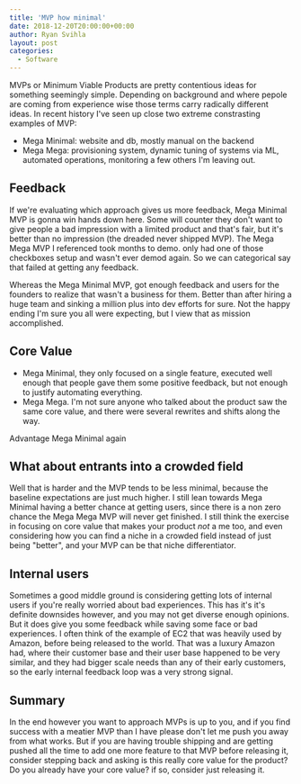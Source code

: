```yaml
---
title: 'MVP how minimal'
date: 2018-12-20T20:00:00+00:00
author: Ryan Svihla
layout: post
categories:
  - Software
---
```

MVPs or Minimum Viable Products are pretty contentious ideas for something seemingly simple. Depending on background and where pepole are coming from experience wise those terms carry radically different ideas.
In recent history I've seen up close two extreme constrasting examples of MVP:

* Mega Minimal: website and db, mostly manual on the backend
* Mega Mega: provisioning system, dynamic tuning of systems via ML, automated operations, monitoring a few others I'm leaving out.

## Feedback

If we're evaluating which approach gives us more feedback, Mega Minimal MVP is gonna win hands down here. Some will
counter they don't want to give people a bad impression with a limited product and that's fair, but it's better than no impression (the dreaded never shipped MVP). The Mega Mega
MVP I referenced took months to demo. only had one of those checkboxes setup and wasn't ever demod again. So we can categorical say that failed 
at getting any feedback. 

Whereas the Mega Minimal MVP, got enough feedback and users for the founders to realize that wasn't a business for them.
Better than after hiring a huge team and sinking a million plus into dev efforts for sure. Not the happy ending I'm sure you all were expecting, but I view that as mission accomplished.

## Core Value

* Mega Minimal, they only focused on a single feature, executed well enough that people gave them some positive feedback, but not enough to justify automating everything.
* Mega Mega. I'm not sure anyone who talked about the product saw the same core value, and there were several rewrites and shifts along the way.

Advantage Mega Minimal again

## What about entrants into a crowded field

Well that is harder and the MVP tends to be less minimal, because the baseline expectations are just much higher. I still lean towards Mega Minimal having a better chance at getting users, since there is a non zero chance the Mega Mega MVP will never get finished.
I still think the exercise in focusing on core value that makes your product _not_ a me too, and even considering how you can find a niche in a crowded field
instead of just being "better", and your MVP can be that niche differentiator.

## Internal users

Sometimes a good middle ground is considering getting lots of internal users if you're really worried about bad experiences. This has it's
it's definite downsides however, and you may not get diverse enough opinions. But it does give you some feedback while saving some face or bad experiences. I often think of the example of EC2 that was heavily used by Amazon, before being released to the world.
That was a luxury Amazon had, where their customer base and their user base happened to be very similar, and they had bigger scale needs than any of their early customers, so the early internal feedback loop was a very strong signal.

## Summary

In the end however you want to approach MVPs is up to you, and if you find success with a meatier MVP than I have please don't let me push you away from what works. But if you are having trouble shipping and are getting pushed all the time to add one more feature to that MVP before releasing it, consider stepping back and asking is this really core value 
for the product? Do you already have your core value? if so, consider just releasing it.
